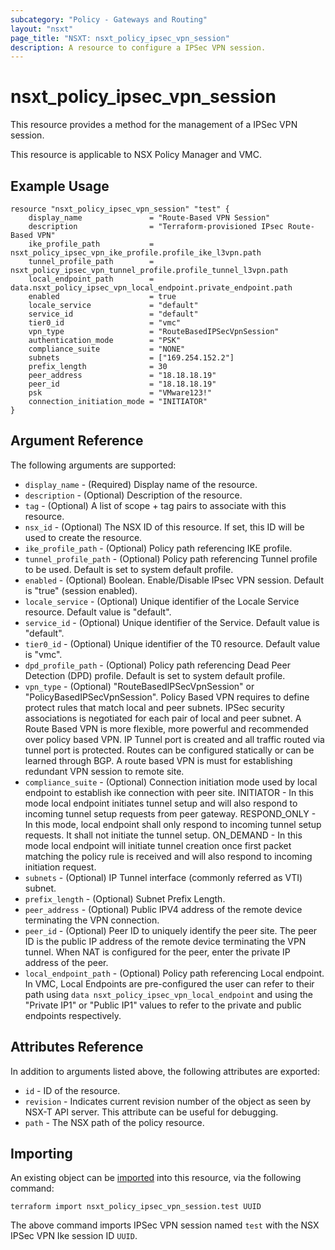 ```yaml
---
subcategory: "Policy - Gateways and Routing"
layout: "nsxt"
page_title: "NSXT: nsxt_policy_ipsec_vpn_session"
description: A resource to configure a IPSec VPN session.
---
```


# nsxt_policy_ipsec_vpn_session

This resource provides a method for the management of a IPSec VPN session.

This resource is applicable to NSX Policy Manager and VMC.

## Example Usage

```hcl
resource "nsxt_policy_ipsec_vpn_session" "test" {
    display_name               = "Route-Based VPN Session"
    description                = "Terraform-provisioned IPsec Route-Based VPN"
    ike_profile_path           = nsxt_policy_ipsec_vpn_ike_profile.profile_ike_l3vpn.path
    tunnel_profile_path        = nsxt_policy_ipsec_vpn_tunnel_profile.profile_tunnel_l3vpn.path
    local_endpoint_path        = data.nsxt_policy_ipsec_vpn_local_endpoint.private_endpoint.path
    enabled                    = true
    locale_service             = "default"
    service_id                 = "default"
    tier0_id                   = "vmc"
    vpn_type                   = "RouteBasedIPSecVpnSession"
    authentication_mode        = "PSK"
    compliance_suite           = "NONE"
    subnets                    = ["169.254.152.2"]
    prefix_length              = 30
    peer_address               = "18.18.18.19"
    peer_id                    = "18.18.18.19"
    psk                        = "VMware123!"
    connection_initiation_mode = "INITIATOR"
}
```

## Argument Reference

The following arguments are supported:

* `display_name` - (Required) Display name of the resource.
* `description` - (Optional) Description of the resource.
* `tag` - (Optional) A list of scope + tag pairs to associate with this resource.
* `nsx_id` - (Optional) The NSX ID of this resource. If set, this ID will be used to create the resource.
* `ike_profile_path` - (Optional) Policy path referencing IKE profile.
* `tunnel_profile_path` - (Optional) Policy path referencing Tunnel profile to be used. Default is set to system default profile.
* `enabled` - (Optional) Boolean. Enable/Disable IPsec VPN session. Default is "true" (session enabled).
* `locale_service` - (Optional) Unique identifier of the Locale Service resource. Default value is "default".
* `service_id` - (Optional) Unique identifier of the Service. Default value is "default".
* `tier0_id` - (Optional) Unique identifier of the T0 resource. Default value is "vmc".
* `dpd_profile_path` - (Optional) Policy path referencing Dead Peer Detection (DPD) profile. Default is set to system default profile.
* `vpn_type` - (Optional) "RouteBasedIPSecVpnSession" or "PolicyBasedIPSecVpnSession". Policy Based VPN requires to define protect rules that match local and peer subnets. IPSec security associations is negotiated for each pair of local and peer subnet. A Route Based VPN is more flexible, more powerful and recommended over policy based VPN. IP Tunnel port is created and all traffic routed via tunnel port is protected. Routes can be configured statically or can be learned through BGP. A route based VPN is must for establishing redundant VPN session to remote site.
* `compliance_suite` - (Optional) Connection initiation mode used by local endpoint to establish ike connection with peer site. INITIATOR - In this mode local endpoint initiates tunnel setup and will also respond to incoming tunnel setup requests from peer gateway. RESPOND_ONLY - In this mode, local endpoint shall only respond to incoming tunnel setup requests. It shall not initiate the tunnel setup. ON_DEMAND - In this mode local endpoint will initiate tunnel creation once first packet matching the policy rule is received and will also respond to incoming initiation request.
* `subnets` - (Optional) IP Tunnel interface (commonly referred as VTI) subnet.
* `prefix_length` - (Optional) Subnet Prefix Length.
* `peer_address` - (Optional) Public IPV4 address of the remote device terminating the VPN connection.
* `peer_id` - (Optional) Peer ID to uniquely identify the peer site. The peer ID is the public IP address of the remote device terminating the VPN tunnel. When NAT is configured for the peer, enter the private IP address of the peer.
* `local_endpoint_path` - (Optional) Policy path referencing Local endpoint. In VMC, Local Endpoints are pre-configured the user can refer to their path using `data nsxt_policy_ipsec_vpn_local_endpoint` and using the "Private IP1" or "Public IP1" values to refer to the private and public endpoints respectively.

## Attributes Reference

In addition to arguments listed above, the following attributes are exported:

* `id` - ID of the resource.
* `revision` - Indicates current revision number of the object as seen by NSX-T API server. This attribute can be useful for debugging.
* `path` - The NSX path of the policy resource.

## Importing

An existing object can be [imported][docs-import] into this resource, via the following command:

[docs-import]: /docs/import/index.html

```
terraform import nsxt_policy_ipsec_vpn_session.test UUID
```

The above command imports IPSec VPN  session named `test` with the NSX IPSec VPN Ike session ID `UUID`.
